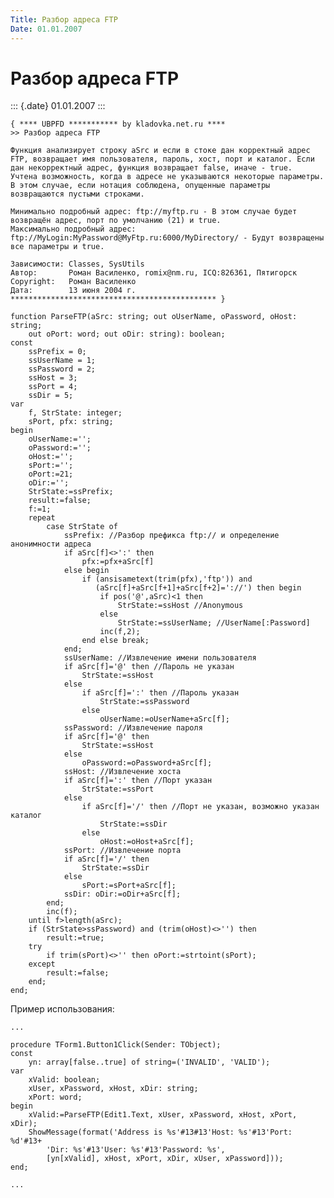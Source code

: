 ```yaml
---
Title: Разбор адреса FTP
Date: 01.01.2007
---
```



Разбор адреса FTP
=================

::: {.date}
01.01.2007
:::

    { **** UBPFD *********** by kladovka.net.ru ****
    >> Разбор адреса FTP
     
    Функция анализирует строку aSrc и если в стоке дан корректный адрес FTP, возвращает имя пользователя, пароль, хост, порт и каталог. Если дан некорректный адрес, функция возвращает false, иначе - true.
    Учтена возможность, когда в адресе не указываются некоторые параметры. В этом случае, если нотация соблюдена, опущенные параметры возвращаются пустыми строками.
     
    Минимально подробный адрес: ftp://myftp.ru - В этом случае будет возвращён адрес, порт по умолчанию (21) и true.
    Максимально подробный адрес: ftp://MyLogin:MyPassword@MyFtp.ru:6000/MyDirectory/ - Будут возвращены все параметры и true.
     
    Зависимости: Classes, SysUtils
    Автор:       Роман Василенко, romix@nm.ru, ICQ:826361, Пятигорск
    Copyright:   Роман Василенко
    Дата:        13 июня 2004 г.
    ********************************************** }
     
    function ParseFTP(aSrc: string; out oUserName, oPassword, oHost: string;
        out oPort: word; out oDir: string): boolean;
    const
        ssPrefix = 0;
        ssUserName = 1;
        ssPassword = 2;
        ssHost = 3;
        ssPort = 4;
        ssDir = 5;
    var
        f, StrState: integer;
        sPort, pfx: string;
    begin
        oUserName:='';
        oPassword:='';
        oHost:='';
        sPort:='';
        oPort:=21;
        oDir:='';
        StrState:=ssPrefix;
        result:=false;
        f:=1;
        repeat
            case StrState of
                ssPrefix: //Разбор префикса ftp:// и определение анонимности адреса
                if aSrc[f]<>':' then
                    pfx:=pfx+aSrc[f]
                else begin
                    if (ansisametext(trim(pfx),'ftp')) and
                       (aSrc[f]+aSrc[f+1]+aSrc[f+2]='://') then begin
                        if pos('@',aSrc)<1 then
                            StrState:=ssHost //Anonymous
                        else
                            StrState:=ssUserName; //UserName[:Password]
                        inc(f,2);
                    end else break;
                end;
                ssUserName: //Извлечение имени пользователя
                if aSrc[f]='@' then //Пароль не указан
                    StrState:=ssHost
                else
                    if aSrc[f]=':' then //Пароль указан
                        StrState:=ssPassword
                    else
                        oUserName:=oUserName+aSrc[f];
                ssPassword: //Извлечение пароля
                if aSrc[f]='@' then
                    StrState:=ssHost
                else
                    oPassword:=oPassword+aSrc[f];
                ssHost: //Извлечение хоста
                if aSrc[f]=':' then //Порт указан
                    StrState:=ssPort
                else
                    if aSrc[f]='/' then //Порт не указан, возможно указан каталог
                        StrState:=ssDir
                    else
                        oHost:=oHost+aSrc[f];
                ssPort: //Извлечение порта
                if aSrc[f]='/' then
                    StrState:=ssDir
                else
                    sPort:=sPort+aSrc[f];
                ssDir: oDir:=oDir+aSrc[f];
            end;
            inc(f);
        until f>length(aSrc);
        if (StrState>ssPassword) and (trim(oHost)<>'') then
            result:=true;
        try
            if trim(sPort)<>'' then oPort:=strtoint(sPort);
        except
            result:=false;
        end;
    end; 

Пример использования:

    ...
     
    procedure TForm1.Button1Click(Sender: TObject);
    const
        yn: array[false..true] of string=('INVALID', 'VALID');
    var
        xValid: boolean;
        xUser, xPassword, xHost, xDir: string;
        xPort: word;
    begin
        xValid:=ParseFTP(Edit1.Text, xUser, xPassword, xHost, xPort, xDir);
        ShowMessage(format('Address is %s'#13#13'Host: %s'#13'Port: %d'#13+
            'Dir: %s'#13'User: %s'#13'Password: %s',
            [yn[xValid], xHost, xPort, xDir, xUser, xPassword]));
    end;
     
    ... 
